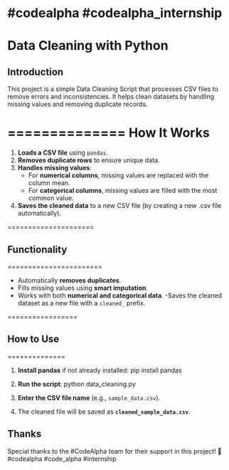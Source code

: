 #codealpha #codealpha_internship
=============================
 Data Cleaning with Python
===========================

## Introduction
This project is a simple Data Cleaning Script that processes CSV files to remove errors and inconsistencies. It helps clean datasets by handling missing values and removing duplicate records.

==============
How It Works
================
1. **Loads a CSV file** using `pandas`.
2. **Removes duplicate rows** to ensure unique data.
3. **Handles missing values**:
   - For **numerical columns**, missing values are replaced with the column mean.
   - For **categorical columns**, missing values are filled with the most common value.
4. **Saves  the cleaned data** to a new CSV file (by creating a new .csv file automatically).

=====================
## Functionality
=======================
- Automatically **removes duplicates**.
- Fills  missing values using **smart imputation**.
- Works with both **numerical and categorical data**.
  -Saves the cleaned dataset as a new file with a `cleaned_` prefix.

=================
## How to Use
==============
1. **Install pandas** if not already installed:
   pip install pandas
   
2. **Run the script**:
   python data_cleaning.py
   
4. **Enter the CSV file name** (e.g., `sample_data.csv`).

5. The cleaned file will be saved as **`cleaned_sample_data.csv`**.

## Thanks
Special thanks to the #CodeAlpha team for their support in this project! 🚀
#codealpha #code_alpha
#internship
